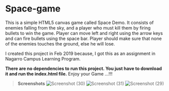 # Space-game
This is a simple HTML5 canvas game called Space Demo. It consists of enemies falling from the sky, and a player who must kill them by firing bullets to win the game. Player can move left and right using the arrow keys and can fire bullets using the space bar. Player should make sure that none of the enemies touches the ground, else he will lose.

I created this project in Feb 2019 because, I got this as an assignment in Nagarro Campus Learning Program.

**There are no dependencies to run this project. You just have to download it and run the index.html file.**
Enjoy your Game ...!!!

> **Screenshots** 
![Screenshot (30)](https://user-images.githubusercontent.com/30685564/81177951-17de5f00-8fc5-11ea-9d31-3518e161560f.png)
![Screenshot (31)](https://user-images.githubusercontent.com/30685564/81177959-19a82280-8fc5-11ea-8bd3-14a2921f2f02.png)
![Screenshot (29)](https://user-images.githubusercontent.com/30685564/81177965-1b71e600-8fc5-11ea-8e80-d684f30b12dd.png)
